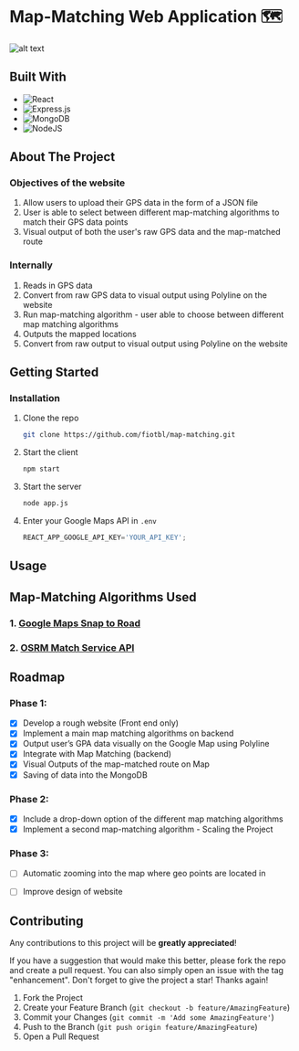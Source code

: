 # Map-Matching Web Application :world_map:

![alt text](https://miro.medium.com/max/1400/1*5UCbEwih6uqYxBrKns-VuA.png)

## Built With
* ![React](https://img.shields.io/badge/react-%2320232a.svg?style=for-the-badge&logo=react&logoColor=%2361DAFB)
* ![Express.js](https://img.shields.io/badge/express.js-%23404d59.svg?style=for-the-badge&logo=express&logoColor=%2361DAFB)
* ![MongoDB](https://img.shields.io/badge/MongoDB-%234ea94b.svg?style=for-the-badge&logo=mongodb&logoColor=white)
* ![NodeJS](https://img.shields.io/badge/node.js-6DA55F?style=for-the-badge&logo=node.js&logoColor=white)

## About The Project
### Objectives of the website

1. Allow users to upload their GPS data in the form of a JSON file
2. User is able to select between different map-matching algorithms to match their GPS data points
3. Visual output of both the user's raw GPS data and the map-matched route

### Internally 

1. Reads in GPS data
2. Convert from raw GPS data to visual output using Polyline on the website
3. Run map-matching algorithm - user able to choose between different map matching algorithms
4. Outputs the mapped locations
5. Convert from raw output to visual output using Polyline on the website

<!-- GETTING STARTED -->
## Getting Started
### Installation

1. Clone the repo
   ```sh
   git clone https://github.com/fiotbl/map-matching.git
   ```
2. Start the client
   ```sh
   npm start
   ```
3. Start the server
   ```sh
   node app.js
   ```
4. Enter your Google Maps API in `.env`
   ```js
   REACT_APP_GOOGLE_API_KEY='YOUR_API_KEY';
   ```

<!-- USAGE EXAMPLES -->
## Usage


  
## Map-Matching Algorithms Used
### 1. [Google Maps Snap to Road](https://developers.google.com/maps/documentation/roads/snap)

### 2. [OSRM Match Service API](http://project-osrm.org/docs/v5.5.1/api/?language=JavaScript#general-options)

<!-- ROADMAP -->
## Roadmap
### Phase 1:  
- [x] Develop a rough website (Front end only) 
- [x] Implement a main map matching algorithms on backend
- [x] Output user’s GPA data visually on the Google Map using Polyline
- [x] Integrate with Map Matching (backend)
- [x] Visual Outputs of the map-matched route on Map
- [x] Saving of data into the MongoDB

### Phase 2:  
- [x] Include a drop-down option of the different map matching algorithms
- [x] Implement a second map-matching algorithm - Scaling the Project

### Phase 3:  
- [ ] Automatic zooming into the map where geo points are located in
- [ ] Improve design of website




<!-- CONTRIBUTING -->
## Contributing

Any contributions to this project will be **greatly appreciated**!

If you have a suggestion that would make this better, please fork the repo and create a pull request. You can also simply open an issue with the tag "enhancement".
Don't forget to give the project a star! Thanks again!

1. Fork the Project
2. Create your Feature Branch (`git checkout -b feature/AmazingFeature`)
3. Commit your Changes (`git commit -m 'Add some AmazingFeature'`)
4. Push to the Branch (`git push origin feature/AmazingFeature`)
5. Open a Pull Request
